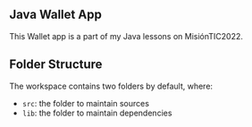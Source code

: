 ## Java Wallet App

This Wallet app is a part of my Java lessons on MisiónTIC2022.

## Folder Structure

The workspace contains two folders by default, where:

- `src`: the folder to maintain sources
- `lib`: the folder to maintain dependencies
